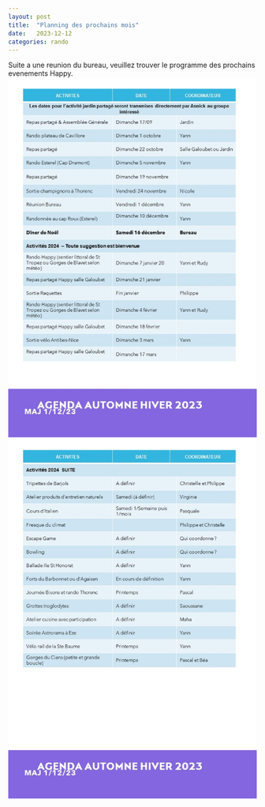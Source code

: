 ```yaml
---
layout: post
title:  "Planning des prochains mois"
date:   2023-12-12
categories: rando
---
```

Suite a une reunion du bureau, veuillez trouver le programme des prochains evenements Happy.
![](images/408189813_3721273328159699_7789354717384919569_n.jpg)
![](images/408187811_3721273371493028_4697639794629138046_n.jpg)